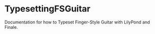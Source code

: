 # TypesettingFSGuitar
Documentation for how to Typeset Finger-Style Guitar with LilyPond and Finale.

